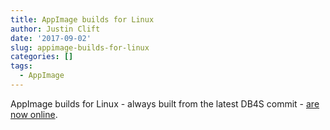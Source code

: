 ```yaml
---
title: AppImage builds for Linux
author: Justin Clift
date: '2017-09-02'
slug: appimage-builds-for-linux
categories: []
tags:
  - AppImage
---
```

AppImage builds for Linux - always built from the latest DB4S commit - [are now online](https://github.com/sqlitebrowser/sqlitebrowser/releases/tag/continuous).